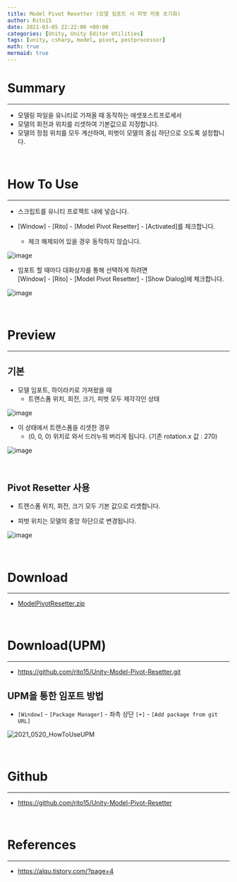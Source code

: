 ```yaml
---
title: Model Pivot Resetter (모델 임포트 시 피벗 자동 초기화)
author: Rito15
date: 2021-03-05 22:22:00 +09:00
categories: [Unity, Unity Editor Utilities]
tags: [unity, csharp, model, pivot, postprocessor]
math: true
mermaid: true
---
```


# Summary
---
- 모델링 파일을 유니티로 가져올 때 동작하는 애셋포스트프로세서
- 모델의 회전과 위치를 리셋하여 기본값으로 지정합니다.
- 모델의 정점 위치를 모두 계산하여, 피벗이 모델의 중심 하단으로 오도록 설정합니다.

<br>

# How To Use
---
- 스크립트를 유니티 프로젝트 내에 넣습니다.

- [Window] - [Rito] - [Model Pivot Resetter] - [Activated]를 체크합니다.
  - 체크 해제되어 있을 경우 동작하지 않습니다.

![image](https://user-images.githubusercontent.com/42164422/110126112-6dfb7900-7e07-11eb-8145-eb635f7b8761.png)

- 임포트 할 때마다 대화상자를 통해 선택하게 하려면<br>
  [Window] - [Rito] - [Model Pivot Resetter] - [Show Dialog]에 체크합니다.

![image](https://user-images.githubusercontent.com/42164422/110122641-3559a080-7e03-11eb-8db9-4d3247738a35.png)

<br>

# Preview
---

## 기본

- 모델 임포트, 하이라키로 가져왔을 때
  - 트랜스폼 위치, 회전, 크기, 피벗 모두 제각각인 상태

![image](https://user-images.githubusercontent.com/42164422/110127359-e282e780-7e08-11eb-8fbc-9c7fe9debc58.png)


- 이 상태에서 트랜스폼을 리셋한 경우
  - (0, 0, 0) 위치로 와서 드러누워 버리게 됩니다. (기존 rotation.x 값 : 270)

![image](https://user-images.githubusercontent.com/42164422/110122836-7a7dd280-7e03-11eb-96e0-ad1baf381101.png)


<br>

## Pivot Resetter 사용

- 트랜스폼 위치, 회전, 크기 모두 기본 값으로 리셋합니다.

- 피벗 위치는 모델의 중앙 하단으로 변경됩니다.

![image](https://user-images.githubusercontent.com/42164422/110123018-bd3faa80-7e03-11eb-9c25-25f4d8e3fe58.png)

<br>

# Download
---
- [ModelPivotResetter.zip](https://github.com/rito15/Images/files/6090997/ModelPivotResetter.zip)

<br>

# Download(UPM)
---
- https://github.com/rito15/Unity-Model-Pivot-Resetter.git

## UPM을 통한 임포트 방법
 - `[Window]` - `[Package Manager]` - 좌측 상단 `[+]` - `[Add package from git URL]`

![2021_0520_HowToUseUPM](https://user-images.githubusercontent.com/42164422/118945484-7425de00-b990-11eb-93d6-17853a4836c6.gif)

<br>

# Github
---
- <https://github.com/rito15/Unity-Model-Pivot-Resetter>

<br>

# References
---
- <https://alqu.tistory.com/?page=4>